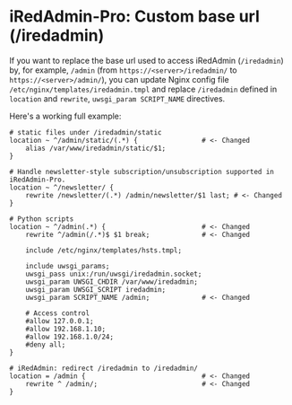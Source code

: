 # iRedAdmin-Pro: Custom base url (/iredadmin)

If you want to replace the base url used to access iRedAdmin (`/iredadmin`) by,
for example, `/admin` (from `https://<server>/iredadmin/` to
`https://<server>/admin/`), you can update Nginx config file
`/etc/nginx/templates/iredadmin.tmpl` and replace `/iredadmin` defined in
`location` and `rewrite`, `uwsgi_param SCRIPT_NAME` directives.

Here's a working full example:

```
# static files under /iredadmin/static
location ~ ^/admin/static/(.*) {                # <- Changed
    alias /var/www/iredadmin/static/$1;
}

# Handle newsletter-style subscription/unsubscription supported in iRedAdmin-Pro.
location ~ ^/newsletter/ {
    rewrite /newsletter/(.*) /admin/newsletter/$1 last; # <- Changed
}

# Python scripts
location ~ ^/admin(.*) {                        # <- Changed
    rewrite ^/admin(/.*)$ $1 break;             # <- Changed

    include /etc/nginx/templates/hsts.tmpl;

    include uwsgi_params;
    uwsgi_pass unix:/run/uwsgi/iredadmin.socket;
    uwsgi_param UWSGI_CHDIR /var/www/iredadmin;
    uwsgi_param UWSGI_SCRIPT iredadmin;
    uwsgi_param SCRIPT_NAME /admin;             # <- Changed

    # Access control
    #allow 127.0.0.1;
    #allow 192.168.1.10;
    #allow 192.168.1.0/24;
    #deny all;
}

# iRedAdmin: redirect /iredadmin to /iredadmin/
location = /admin {                             # <- Changed
    rewrite ^ /admin/;                          # <- Changed
}
```
